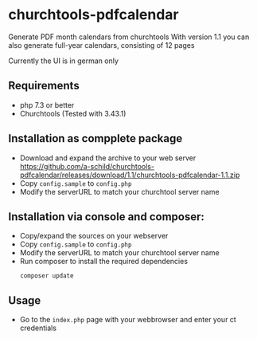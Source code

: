 # churchtools-pdfcalendar
Generate PDF month calendars from churchtools
With version 1.1 you can also generate full-year calendars, consisting of 12 pages

Currently the UI is in german only

## Requirements
- php 7.3 or better
- Churchtools (Tested with 3.43.1)

## Installation as compplete package
- Download and expand the archive to your web server
  https://github.com/a-schild/churchtools-pdfcalendar/releases/download/1.1/churchtools-pdfcalendar-1.1.zip
- Copy `config.sample` to `config.php`
- Modify the serverURL to match your churchtool server name

## Installation via console and composer:
- Copy/expand the sources on your webserver
- Copy `config.sample` to `config.php`
- Modify the serverURL to match your churchtool server name
- Run composer to install the required dependencies
  ```
  composer update
  ```

## Usage
- Go to the `index.php` page with your webbrowser and enter your ct credentials
